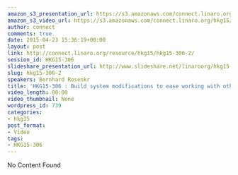 ```yaml
---
amazon_s3_presentation_url: https://s3.amazonaws.com/connect.linaro.org/hkg15/Videos/02-11-Wednesday/HKG15-306.pdf
amazon_s3_video_url: https://s3.amazonaws.com/connect.linaro.org/hkg15/Videos/02-11-Wednesday/HKG15-306+Introducing+Aster+-+a+tool+for+remote+GUI+testing+on+AOSP.mp4
author: connect
comments: true
date: 2015-04-23 15:36:19+00:00
layout: post
link: http://connect.linaro.org/resource/hkg15/hkg15-306-2/
session_id: HKG15-306
slideshare_presentation_url: http://www.slideshare.net/linaroorg/hkg15-306-build-system-modifications-to-ease-working-with-other-aosp-projects
slug: hkg15-306-2
speakers: Bernhard Rosenkr
title: 'HKG15-306 : Build system modifications to ease working with other AOSP projects'
video_length: 00:00
video_thumbnail: None
wordpress_id: 739
categories:
- hkg15
post_format:
- Video
tags:
- HKG15-306
---
```


No Content Found
